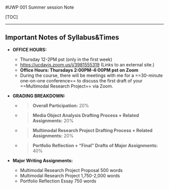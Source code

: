#UWP 001 Summer session Note

[TOC]

---

## Important Notes of Syllabus&Times
* **OFFICE HOURS:**
  * Thursday 12-2PM pst (only in the first week)
  * https://ucdavis.zoom.us/j/3981555319 (Links to an external site.)
  * **Office Hours: Thursdays 2:00PM-4:00PM pst on Zoom**
  * During the course, there will be meetings with me for a ==30-minute one-on-one conference== to discuss the first draft of your ==Multimodal Research Project== via Zoom.


* **GRADING BREAKDOWN:**
  * > **Overall Participation:** 20%         
  * > **Media Object Analysis Drafting Process + Related Assignments:** 20%
  * >**Multimodal Research Project Drafting Process + Related
Assignments:** 20%
  * >**Portfolio Reflection + “Final” Drafts of Major Assignments:**  40%

* **Major Writing Assignments:**
  * Multimodal Research Project Proposal 500 words 
  * Multimodal Research Project 1,750-2,000 words
  * Portfolio Reflection Essay 750 words

  